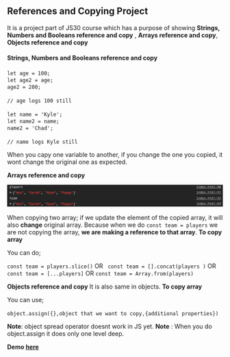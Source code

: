 ## References and Copying Project

It is a project part of JS30 course which has a purpose of showing **Strings, Numbers and Booleans reference and copy** , **Arrays reference and copy**, **Objects reference and copy**

#### Strings, Numbers and Booleans reference and copy
```
let age = 100;
let age2 = age;
age2 = 200;  

// age logs 100 still

let name = 'Kyle';
let name2 = name;
name2 = 'Chad';

// name logs Kyle still

```

When you capy one variable to another, if you change the one you copied, it wont change the original one as expected.

**Arrays reference and copy**

![alt text](https://github.com/bilgedemirkaya/JS-30/blob/main/14%20JS%20References%20vs%20Copying/arraycopy.png)

When copying two array; 
if we update the element of the copied array, it will also **change** original array. Because when we do 
``` const team = players ``` we are not copying the array, **we are making a reference to that array**.
**To copy array** 

You can do;

``` const team = players.slice() ``` OR `` const team = [].concat(players )`` OR ``const team = [...players]`` OR  `` const team = Array.from(players)  ``

**Objects reference and copy**
It is also same in objects.
**To copy array** 

You can use;

``object.assign({},object that we want to copy,{additional properties})``   

**Note**: object spread operator doesnt work in JS yet.
**Note** : When you do object.assign it does only one level deep.

**Demo [here](https://bilgedemirkaya.github.io/JS-30/14%20JS%20References%20vs%20Copying/index.html)**